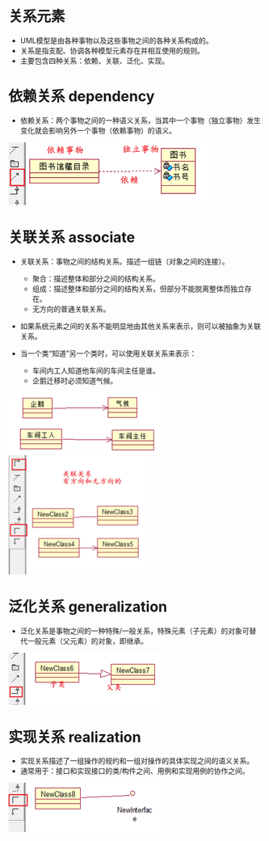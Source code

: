 # 关系元素

- UML模型是由各种事物以及这些事物之间的各种关系构成的。
- 关系是指支配、协调各种模型元素存在并相互使用的规则。
- 主要包含四种关系：依赖、关联、泛化、实现。

# 依赖关系 dependency

- 依赖关系：两个事物之间的一种语义关系，当其中一个事物（独立事物）发生变化就会影响另外一个事物（依赖事物）的语义。

<img src="../../pictures/Snipaste_2023-03-09_14-30-46.png" width="400"/> 

# 关联关系  associate

- 关联关系：事物之间的结构关系。描述一组链（对象之间的连接）。
  - 聚合：描述整体和部分之间的结构关系。
  - 组成：描述整体和部分之间的结构关系，但部分不能脱离整体而独立存在。
  - 无方向的普通关联关系。

- 如果系统元素之间的关系不能明显地由其他关系来表示，则可以被抽象为关联关系。
- 当一个类“知道”另一个类时，可以使用关联关系来表示：
  - 车间内工人知道他车间的车间主任是谁。
  - 企鹅迁移时必须知道气候。

<img src="../../pictures/Snipaste_2023-04-30_17-03-34.png" width="300"/> 

<img src="../../pictures/Snipaste_2023-03-09_14-44-38.png" width="280"/> 

# 泛化关系 generalization

- 泛化关系是事物之间的一种特殊/一般关系，特殊元素（子元素）的对象可替代一般元素（父元素）的对象，即继承。

<img src="../../pictures/Snipaste_2023-03-09_14-46-14.png" width="300"/> 

# 实现关系 realization

- 实现关系描述了一组操作的规约和一组对操作的具体实现之间的语义关系。
- 通常用于：接口和实现接口的类/构件之间、用例和实现用例的协作之间。

<img src="../../pictures/Snipaste_2023-03-09_14-56-13.png" width="300"/> 

